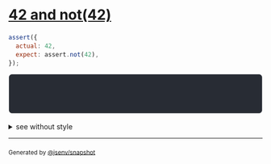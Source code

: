 # [42 and not(42)](../../assert_not.test.js#L5)

```js
assert({
  actual: 42,
  expect: assert.not(42),
});
```

![img](throw.svg)

<details>
  <summary>see without style</summary>

```console
AssertionError: actual and expect are different

actual: 42
expect: assert.not(42)
```

</details>

---
<sub>
  Generated by <a href="https://github.com/jsenv/core/tree/main/packages/independent/snapshot">@jsenv/snapshot</a>
</sub>
